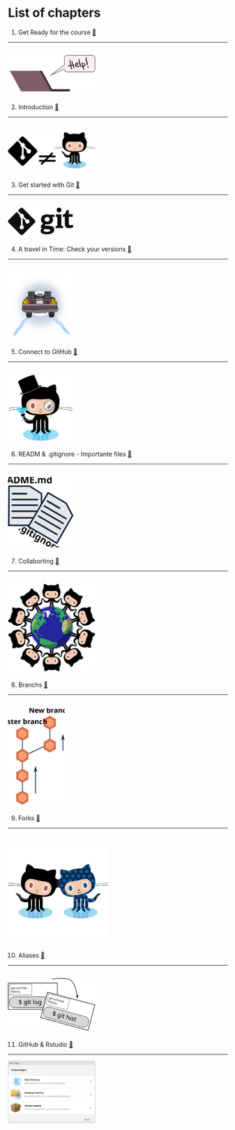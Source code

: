 # List of chapters

 1. Get Ready for the course [🔗](https://liascript.github.io/course/?https://github.com/vibbits/introduction-github/blob/master/tutorials/1_Get_ready_for_the_course/tutorial.md)
---
[<img src="https://raw.githubusercontent.com/vibbits/introduction-github/192d9178ab16af65b9f743d096ce3e9c0ed60133/images/help!.svg" width="200"/>](https://liascript.github.io/course/?https://github.com/vibbits/introduction-github/blob/master/tutorials/1_Get_ready_for_the_course/tutorial.md)
---
2. Introduction [🔗](https://liascript.github.io/course/?https://github.com/vibbits/introduction-github/blob/master/tutorials/2_introduction/tutorial.md)
---
[<img src="https://raw.githubusercontent.com/vibbits/introduction-github/8fc0d7c978044944c18f6e85e25aa2961af13a32/images/git_diff_github.svg" width="200"/>](https://liascript.github.io/course/?https://github.com/vibbits/introduction-github/blob/master/tutorials/2_introduction/tutorial.md)
---
3. Get started with Git [🔗](https://liascript.github.io/course/?https://github.com/vibbits/introduction-github/blob/master/tutorials/3_getting_started/tutorial.md)
---
[<img src="https://raw.githubusercontent.com/vibbits/introduction-github/ab984e5abf41d29cd68a2ef732cfb5e8bd41d87d/images/Git-logo-black.svg" width="150"/>](https://liascript.github.io/course/?https://github.com/vibbits/introduction-github/blob/master/tutorials/3_getting_started/tutorial.md)
---
4. A travel in Time: Check your versions [🔗](https://liascript.github.io/course/?https://github.com/vibbits/introduction-github/blob/master/tutorials/4_time-travel_my_versions/tutorial.md)
---
[<img src="https://raw.githubusercontent.com/vibbits/introduction-github/c67c73b703dd8df3b51e9ef79d220abd70215032/images/images_tutorial/DeLorean_back.svg" width="150"/>](https://liascript.github.io/course/?https://github.com/vibbits/introduction-github/blob/master/tutorials/4_time-travel_my_versions/tutorial.md)
---
5. Connect to GitHub [🔗](https://liascript.github.io/course/?https://github.com/vibbits/introduction-github/blob/master/tutorials/5_Connecting_2_GitHub/tutorial.md)
---
[<img src="https://raw.githubusercontent.com/vibbits/introduction-github/master/images/class-act.png" width="150"/>](https://liascript.github.io/course/?https://github.com/vibbits/introduction-github/blob/master/tutorials/5_Connecting_2_GitHub/tutorial.md)
---
6. READM & .gitignore - Importante files [🔗](https://liascript.github.io/course/?https://github.com/vibbits/introduction-github/blob/master/tutorials/6_gitignore&README/tutorial.md)
---
[<img src="https://raw.githubusercontent.com/vibbits/introduction-github/8fc7c9dfd9497984d3031e267658c7bf052db913/images/git_files.svg" width="150"/>](https://liascript.github.io/course/?https://github.com/vibbits/introduction-github/blob/master/tutorials/6_gitignore&README/tutorial.md)
---
7. Collaborting [🔗](https://liascript.github.io/course/?https://github.com/vibbits/introduction-github/blob/master/tutorials/7_collaborating_GitHub/tutorial.md)
---
[<img src="https://raw.githubusercontent.com/vibbits/introduction-github/master/images/benevocats.png" width="200"/>](https://liascript.github.io/course/?https://github.com/vibbits/introduction-github/blob/master/tutorials/7_collaborating_GitHub/tutorial.md)
---
8. Branchs [🔗](https://liascript.github.io/course/?https://github.com/vibbits/introduction-github/blob/master/tutorials/8_branches/tutorial.md)
---
[<img src="https://raw.githubusercontent.com/vibbits/introduction-github/548d204f4613b52f5fb95e80168c34baa69f0286/images/branch_basic.svg" width="130"/>](https://liascript.github.io/course/?https://github.com/vibbits/introduction-github/blob/master/tutorials/8_branches/tutorial.md)
---
9. Forks [🔗](https://liascript.github.io/course/?https://github.com/vibbits/introduction-github/blob/master/tutorials/9_forks/tutorial.md)
---
[<img src="https://raw.githubusercontent.com/vibbits/introduction-github/master/images/forktocat.jpg" width="230"/>](https://liascript.github.io/course/?https://github.com/vibbits/introduction-github/blob/master/tutorials/9_forks/tutorial.md)
---
10. Aliases [🔗](https://liascript.github.io/course/?https://github.com/vibbits/introduction-github/blob/master/tutorials/10_Git_aliases/tutorial.md)
---
[<img src="https://raw.githubusercontent.com/vibbits/introduction-github/39cd4a64d2e4ad573cba1fc8283ad2b25b755ab7/images/git_aliases.svg" width="200"/>](https://liascript.github.io/course/?https://github.com/vibbits/introduction-github/blob/master/tutorials/10_Git_aliases/tutorial.md)
---
11. GitHub & Rstudio [🔗](https://liascript.github.io/course/?https://github.com/vibbits/introduction-github/blob/master/tutorials/11_github_rstudio/tutorial.md)
---
[<img src="https://raw.githubusercontent.com/vibbits/introduction-github/master/images/images_tutorial/rstudio-1.PNG" width="200"/>](https://liascript.github.io/course/?https://github.com/vibbits/introduction-github/blob/master/tutorials/11_github_rstudio/tutorial.md)